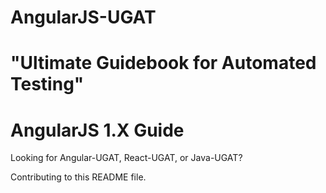 # AngularJS-UGAT

# "Ultimate Guidebook for Automated Testing"
 
# AngularJS 1.X Guide

Looking for Angular-UGAT, React-UGAT, or Java-UGAT?


Contributing to this README file.
